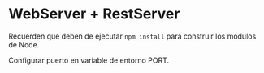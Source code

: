 # WebServer + RestServer

Recuerden que deben de ejecutar ```npm install``` para construir los
módulos de Node.

Configurar puerto en variable de entorno PORT.